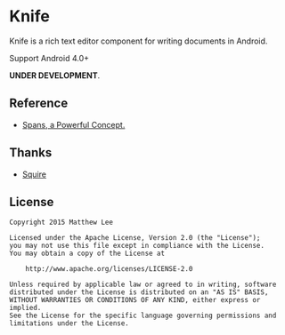 Knife
===

Knife is a rich text editor component for writing documents in Android.

Support Android 4.0+

__UNDER DEVELOPMENT__.

## Reference

 - [Spans, a Powerful Concept.](http://flavienlaurent.com/blog/2014/01/31/spans/ "Spans, a Powerful Concept.")

## Thanks

 - [Squire](https://github.com/neilj/Squire "Squire")

## License

    Copyright 2015 Matthew Lee

    Licensed under the Apache License, Version 2.0 (the "License");
    you may not use this file except in compliance with the License.
    You may obtain a copy of the License at

        http://www.apache.org/licenses/LICENSE-2.0

    Unless required by applicable law or agreed to in writing, software
    distributed under the License is distributed on an "AS IS" BASIS,
    WITHOUT WARRANTIES OR CONDITIONS OF ANY KIND, either express or implied.
    See the License for the specific language governing permissions and
    limitations under the License.
